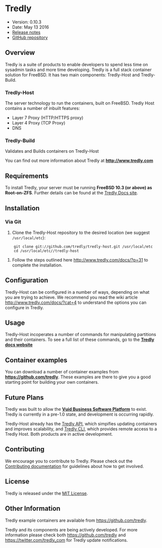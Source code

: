 # Tredly

- Version: 0.10.3
- Date: May 13 2016
- [Release notes](https://github.com/tredly/tredly-host/blob/master/CHANGELOG.md)
- [GitHub repository](https://github.com/tredly/tredly-host)

## Overview

Tredly is a suite of products to enable developers to spend less time on sysadmin tasks and more time developing. Tredly is a full stack container solution for FreeBSD. It has two main components: Tredly-Host and Tredly-Build.

### Tredly-Host
The server technology to run the containers, built on FreeBSD. Tredly Host contains a number of inbuilt features:

  * Layer 7 Proxy (HTTP/HTTPS proxy)
  * Layer 4 Proxy (TCP Proxy)
  * DNS

### Tredly-Build

Validates and Builds containers on Tredly-Host

You can find out more information about Tredly at **<http://www.tredly.com>**

## Requirements

To install Tredly, your server must be running **FreeBSD 10.3 (or above) as Root-on-ZFS**. Further details can be found at the [Tredly Docs site](http://www.tredly.com/docs/?p=31).

## Installation

### Via Git

1. Clone the Tredly-Host repository to the desired location (we suggest `/usr/local/etc`):

```
    git clone git://github.com/tredly/tredly-host.git /usr/local/etc
    cd /usr/local/etc//tredly-host
```

1. Follow the steps outlined here <http://www.tredly.com/docs/?p=31> to complete the installation.

## Configuration

Tredly-Host can be configured in a number of ways, depending on what you are trying to achieve. We recommend you read the wiki article <http://www.tredly.com/docs/?cat=4> to understand the options you can configure in Tredly.


## Usage

Tredly-Host incoperates a number of commands for manipulating partitions and their containers. To see a full list of these commands, go to the **[Tredly docs website](http://www.tredly.com/docs/?p=9)**


## Container examples

You can download a number of container examples from **<https://github.com/tredly>**. These examples are there to give you a good starting point for building your own containers.

## Future Plans

Tredly was built to allow the **[Vuid Business Software Platform](https://www.vuid.com)** to exist.  Tredly is currently in a pre-1.0 state, and development is occurring rapidly.

Tredly-Host already has the [Tredly API](https://github.com/tredly/tredly-api), which simpifies updating containers and improves scalability, and [Tredly CLI](https://github.com/tredly/tredly-cli), which provides remote access to a Tredly Host. Both products are in active development.


## Contributing

We encourage you to contribute to Tredly. Please check out the [Contributing documentation](https://github.com/tredly/tredly-host/blob/master/CONTRIBUTING.md) for guidelines about how to get involved.

## License

Tredly is released under the [MIT License](http://www.opensource.org/licenses/MIT).

## Other Information

Tredly example containers are available from <https://github.com/tredly>.

Tredly and its components are being actively developed. For more information please check both <https://github.com/tredly> and <https://twitter.com/tredly_com> for Tredly update notifications.

